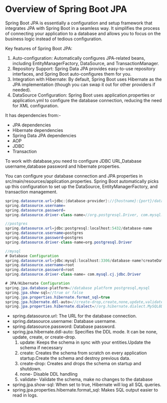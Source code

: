 # Overview of Spring Boot JPA

Spring Boot JPA is essentially a configuration and setup framework that integrates JPA with Spring Boot in a seamless way. It simplifies the process of connecting your application to a database and allows you to focus on the business logic instead of tedious configuration.

Key features of Spring Boot JPA:

1. Auto-configuration: Automatically configures JPA-related beans, including EntityManagerFactory, DataSource, and TransactionManager.
2. Repository Support: Spring Data JPA provides easy-to-use repository interfaces, and Spring Boot auto-configures them for you.
3. Integration with Hibernate: By default, Spring Boot uses Hibernate as the JPA implementation (though you can swap it out for other providers if needed).
4. DataSource Configuration: Spring Boot uses application.properties or application.yml to configure the database connection, reducing the need for XML configuration.

It has dependencies from:-

- JPA dependencies
- Hibernate dependencies
- Spring Data JPA dependencies
- AOP
- JDBC
- Transaction

To work with database,you need to configure JDBC URL,Database username,database password and hibernate properties.

You can configure your database connection and JPA properties in src/main/resources/application.properties. Spring Boot automatically picks up this configuration to set up the DataSource, EntityManagerFactory, and transaction management.

```java
spring.datasource.url=jdbc:{database-provider}://{hostname}:{port}/database-name
spring.datasource.username=
spring.datasource.password=
spring.datasource.driver-class-name=//org.postgresql.Driver, com.mysql.cj.jdbc.Driver, com.mysql.jdbc.Driver

//postgres
spring.datasource.url=jdbc:postgresql:localhost:5432/database-name
spring.datasource.username=postgres
spring.datasource.password=postgres
spring.datasource.driver-class-name=org.postgresql.Driver

//mysql
# Database Configuration
spring.datasource.url=jdbc:mysql:localhost:3306/database-name?createDatabaseIfNotExist=true//mysql can create database automatically if it doesn't exist
spring.datasource.username=root
spring.datasource.password=root
spring.datasource.driver-class-name= com.mysql.cj.jdbc.Driver

# JPA/Hibernate Configuration
spring.jpa.database-platform=//database platform postgresql,mysql
spring.jpa.show-sql=//true or false
spring.jpa.properties.hibernate.format_sql=true
spring.jpa.hibernate.ddl-auto=//create-drop,create,none,update,validate
spring.jpa.properties.hibernate.dialect=//org.hibernate.dialect.MySQL8Dialect
```

- spring.datasource.url: The URL for the database connection.
- spring.datasource.username: Database username.
- spring.datasource.password: Database password.
- spring.jpa.hibernate.ddl-auto: Specifies the DDL mode. It can be none, update, create, or create-drop.
    1. update: Keeps the schema in sync with your entities.Update the schema if necessary
    2. create: Creates the schema from scratch on every application startup.Create the schema and destroy previous data.
    3. create-drop: Creates and drops the schema on startup and shutdown.
    4. none- Disable DDL handling
    5. validate- Validate the schema, make no changes to the database
- spring.jpa.show-sql: When set to true, Hibernate will log all SQL queries.
- spring.jpa.properties.hibernate.format_sql: Makes SQL output easier to read in logs.
